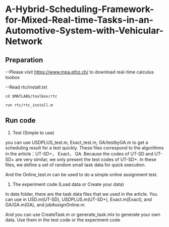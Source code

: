 # A-Hybrid-Scheduling-Framework-for-Mixed-Real-time-Tasks-in-an-Automotive-System-with-Vehicular-Network


Preparation
------------------------------------------------
--Please visit https://www.mpa.ethz.ch/ to download real-time calculus toobox

--Read rtc/install.txt

	cd $MATLAB$/toolbox/rtc
	
	run rtc/rtc_install.m


Run code
------------------------------------------------------------------------------------------------------------
1. Test (Simple to use)

you can use USDPLUS_test.m, Exact_test.m, GA/testbyGA.m to get a scheduling result for a test quickly.
These files correspond to the algorithms in the article：UT-SD+， Exact， GA.
Because the codes of UT-SD and UT-SD+ are very similar, we only present the test codes of UT-SD+.
In these files, we define a set of random small task data for quick execution.

And the Online_test.m can be used to do a simple online assignment test.

1. The experiment code  (Load data or Create your data)

In data folder, there are the task data files that we used in the article. You can use in USD.m(UT-SD), 
USDPLUS.m(UT-SD+), Exact.m(Exact), and GA/GA.m(GA), and jobAssignOnline.m.

And you can use CreateTask.m or generate_task.mlx to generate your own data. Use them in the test code or the experiment code
